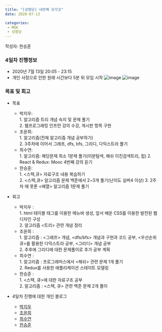 ```yaml
---
title: "[성찜당] 네번째 모각코"
date: 2020-07-13

categories: 
 - MGK
 - 성찜당
--- 
```

 

작성자: 한승훈  
### 4일차 진행정보  
+ 2020년 7월 13일 20:05 - 23:15  
+ 개인 사정으로 인한 원래 시간보다 5분 뒤 모임 시작
![image](https://user-images.githubusercontent.com/34434155/87302014-90284a00-c54b-11ea-833b-fe7f73bde07c.png)
![image](https://user-images.githubusercontent.com/34434155/87302054-a6cea100-c54b-11ea-87c8-202e6e335fa9.png)
### 목표 및 회고  
+ 목표  
  - 박지우:   
        1. 알고리즘 트리 개념 숙지 및 문제 풀기    
        2. 웹프로그래밍 인프런 강의 수강, 게시판 항목 구현   
  - 조윤희:   
        1. 알고리즘(전체 알고리즘 개념 공부하기)   
        2. 3주차에 이어서 그래프, dfs, bfs, 그리디, 다익스트라 풀기    
  - 최수연:   
        1. 알고리즘: 해당문제 최소 1문제 풀기(이분탐색, 해쉬 이진검색트리, 힙)
        2. React & Redux: Mooc 4번째 강의 듣기         
  - 한승훈:   
        1. <스택,큐> 자료구조 내용 복습하기   
        2. <스택,큐> 알고리즘 문제 백준에서 2~3개 풀기(난이도 실버4 이상)
        3. 2주차 때 못푼 <배열> 알고리즘 1문제 풀기
+ 회고  
  - 박지우 :  
        1. html 테이블 태그를 이용한 메뉴바 생성, 앞서 배운 CSS를 이용한 발전된 웹디자인 구성  
        2. 알고리즘 <트리> 관련 개념 정리  
  - 조윤희 :  
        1. 알고리즘 : <그래프> 개념, <dfs/bfs> 개념과 구현과 코드 공부, <우선순위 큐>를 활용한 다익스트라 공부, <그리디> 개념 공부  
        2. 추후에 그리디에 대한 문제풀이로 추가 공부 계획 
  - 최수연 :      
        1. 알고리즘 : 프로그래머스에서 <해쉬> 관련 문제 1개 풀기     
        2. Redux를 사용한 애플리케이션 스테이트 모델링      
  - 한승훈 :  
        1. <스택, 큐>에 대한 자료구조 공부      
        2. 알고리즘 : <스택, 큐> 관련 백준 문제 2개 풀이       
   
   
+ 4일차 진행에 대한 개인 블로그  
  - [박지우](https://jwpark6.github.io/day4/)  
  - [조윤희](https://uni2237.github.io/mgc/mgc04/)  
  - [최수연](https://suyeonchoi.github.io/mgk/%EB%AA%A8%EA%B0%81%EC%BD%94/fifth-mgk-post/)  
  - [한승훈](https://gooriiie.github.io/%EB%AA%A8%EA%B0%81%EC%BD%94-4%EC%A3%BC%EC%B0%A8-%EB%AA%A9%ED%91%9C%EC%99%80-%ED%9A%8C%EA%B3%A0/)
